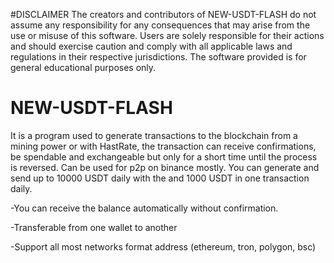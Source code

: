 #DISCLAIMER
The creators and contributors of NEW-USDT-FLASH do not assume any responsibility for any consequences that may arise from the use or misuse of this software. Users are solely responsible for their actions and should exercise caution and comply with all applicable laws and regulations in their respective jurisdictions.
The software provided is for general educational purposes only.
# NEW-USDT-FLASH
It is a program used to generate transactions to the blockchain from a mining power or with HastRate, the transaction can receive confirmations, be spendable and exchangeable but only for a short time until the process is reversed. Can be used for p2p on binance mostly.
You can generate and send up to 10000 USDT daily with the and 1000 USDT in one transaction daily.

-You can receive the balance automatically without confirmation.

-Transferable from one wallet to another

-Support all most networks format address (ethereum, tron, polygon, bsc)
